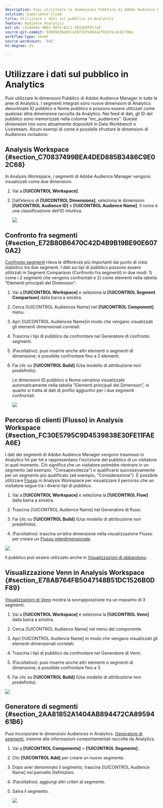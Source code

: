 ```yaml
---
description: Puoi utilizzare le dimensioni Pubblico di Adobe Audience Manager in tutte le aree di Analytics. I segmenti integrati sono nuove dimensioni di Analytics denominate ID pubblico e Nome pubblico e possono essere utilizzati come qualsiasi altra dimensione raccolta da Analytics. Nei feed di dati, gli ID del pubblico sono memorizzati nella colonna "mc_audiences". Queste dimensioni non sono attualmente disponibili in Data Workbench o Livestream. Alcuni esempi di come è possibile sfruttare le dimensioni di Audiences includono
solution: Experience Cloud
title: Utilizzare i dati sul pubblico in Analytics
feature: Audience Analytics
exl-id: c1c0a9de-4051-4073-82c1-5615b0f01fa9
source-git-commit: 93099d36a65ca2bf16fbd6342f01bfecdc8c798e
workflow-type: tm+mt
source-wordcount: '541'
ht-degree: 2%

---
```


# Utilizzare i dati sul pubblico in Analytics

Puoi utilizzare le dimensioni Pubblico di Adobe Audience Manager in tutte le aree di Analytics. I segmenti integrati sono nuove dimensioni di Analytics denominate ID pubblico e Nome pubblico e possono essere utilizzati come qualsiasi altra dimensione raccolta da Analytics. Nei feed di dati, gli ID del pubblico sono memorizzati nella colonna &quot;mc_audiences&quot;. Queste dimensioni non sono attualmente disponibili in Data Workbench o Livestream. Alcuni esempi di come è possibile sfruttare le dimensioni di Audiences includono:

## Analysis Workspace {#section_C70837499BEA4DED885B3486C9E02C68}

In Analysis Workspace, i segmenti di Adobe Audience Manager vengono visualizzati come due dimensioni.

1. Vai a **[!UICONTROL Workspace]**.
1. Dall’elenco di **[!UICONTROL Dimensions]**, seleziona le dimensioni **[!UICONTROL Audience ID]** o **[!UICONTROL Audience Name]**. Il nome è una classificazione dell’ID intuitiva.

   ![](assets/aw-mcaudiences.png)

## Confronto fra segmenti {#section_E72B80B6470C42D4B9B19BE90E6070A2}

[Confronto segmenti](https://experienceleague.adobe.com/docs/analytics/analyze/analysis-workspace/panels/segment-comparison/segment-comparison.html) rileva le differenze più importanti dal punto di vista statistico tra due segmenti. I dati sui tipi di pubblico possono essere utilizzati in Segment Comparison (Confronto fra segmenti) in due modi: 1) come i 2 segmenti che vengono confrontati e 2) come elementi nella tabella &quot;Elementi principali del Dimension&quot;.

1. Vai a **[!UICONTROL Workspace]** e seleziona la **[!UICONTROL Segment Comparison]** dalla barra a sinistra.

1. Cerca [!UICONTROL Audiences Name] nel **[!UICONTROL Component]** menu.

1. Apri [!UICONTROL Audiences Name]in modo che vengano visualizzati gli elementi dimensionali correlati.
1. Trascina i tipi di pubblico da confrontare nel Generatore di confronto segmenti.
1. (Facoltativo): puoi inserire anche altri elementi o segmenti di dimensione; è possibile confrontare fino a 2 elementi.
1. Fai clic su **[!UICONTROL Build]** (Usa modello di attribuzione non predefinito).

   Le dimensioni ID pubblico e Nome verranno visualizzate automaticamente nella tabella &quot;Elementi principali del Dimension&quot;, in quanto si tratta di dati di profilo aggiuntivi per i due segmenti confrontati.

   ![](assets/aud-segcompare.png)

## Percorso di clienti (Flusso) in Analysis Workspace {#section_FC30E5795C9D4539838E30FE11FAEA6E}

I dati dei segmenti di Adobe Audience Manager vengono trasmessi in Analytics hit per hit e rappresentano l’iscrizione del pubblico di un visitatore in quel momento. Ciò significa che un visitatore potrebbe rientrare in un segmento (ad esempio, &quot;Consapevolezza&quot;) e qualificarsi successivamente per un segmento più qualificato (ad esempio, &quot;Considerazione&quot;). È possibile utilizzare [Flusso](https://experienceleague.adobe.com/docs/analytics/analyze/analysis-workspace/visualizations/fallout/fallout-flow.html?lang=it) in Analysis Workspace per visualizzare il percorso che un visitatore segue tra i diversi tipi di pubblico.

1. Vai a **[!UICONTROL Workspace]** e seleziona la **[!UICONTROL Flow]** dalla barra a sinistra.

1. Trascina [!UICONTROL Audience Name] nel Generatore di flussi.
1. Fai clic su **[!UICONTROL Build]** (Usa modello di attribuzione non predefinito).
1. (Facoltativo): trascina un’altra dimensione nella visualizzazione Flusso per creare un [Flusso interdimensionale](https://experienceleague.adobe.com/docs/analytics/analyze/analysis-workspace/visualizations/flow/multi-dimensional-flow.html).

![](assets/flow-aamaudiences.png)

Il pubblico può essere utilizzato anche in [Visualizzazioni di abbandono](https://experienceleague.adobe.com/docs/analytics/analyze/analysis-workspace/visualizations/fallout/fallout-flow.html?lang=it).

## Visualizzazione Venn in Analysis Workspace {#section_E78AB764FB5047148B51DC1526B0DF89}

[Visualizzazioni di Venn](https://experienceleague.adobe.com/docs/analytics/analyze/analysis-workspace/visualizations/venn.html?lang=it) mostra la sovrapposizione tra un massimo di 3 segmenti.

1. Vai a **[!UICONTROL Workspace]** e seleziona la **[!UICONTROL Venn]** dalla barra a sinistra.

1. Cerca [!UICONTROL Audience Name] nel menu del componente.
1. Apri [!UICONTROL Audience Name] in modo che vengano visualizzati gli elementi dimensionali correlati.
1. Trascina i tipi di pubblico da confrontare nel Generatore di Venn.
1. (Facoltativo): puoi inserire anche altri elementi o segmenti di dimensione; è possibile confrontare fino a 3.
1. Fai clic su **[!UICONTROL Build]** (Usa modello di attribuzione non predefinito).

![](assets/venn-viz.png)

## Generatore di segmenti {#section_2AA81852A1404AB894472CA8959461B6}

Puoi incorporare le dimensioni Audiences in Analytics. [Generatore di segmenti](/help/components/segmentation/segmentation-workflow/seg-build.md), insieme alle informazioni comportamentali raccolte da Analytics.

1. Vai a  **[!UICONTROL Components]** > **[!UICONTROL Segments]** .
1. Clic **[!UICONTROL Add]** per creare un nuovo segmento.
1. Dopo aver denominato il segmento, trascina [!UICONTROL Audience Name] nel pannello Definizioni.
1. (Facoltativo): aggiungi altri criteri al segmento.
1. Salva il segmento.

   ![](assets/aud-segbuilder.png)


